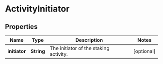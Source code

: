 

# ActivityInitiator


## Properties

| Name | Type | Description | Notes |
|------------ | ------------- | ------------- | -------------|
|**initiator** | **String** | The initiator of the staking activity. |  [optional] |



